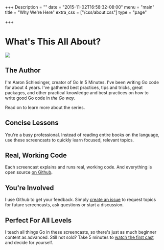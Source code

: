 +++
Description = ""
date = "2015-11-02T16:58:32-08:00"
menu = "main"
title = "Why We're Here"
extra_css = ["/css/about.css"]
type = "page"

+++

# What's This All About?

<div class="row">
  <div class="col-sm-2 text-left">
    <img class="headshot img-responsive" src="/img/aaron-headshot.jpg"/>
  </div>
  <div class="col-sm-5 text-left">
    <h2>The Author</h2>
    <p>
      I'm Aaron Schlesinger, creator of Go In 5 Minutes. I've been writing Go code for about 4
      years. I've gathered best practices, tips and tricks, great packages, and other practical
      knowledge and best practices on how to write good Go code in <i>the Go way</i>.
    </p>
    <p>
      Read on to learn more about the series.
    </p>
  </div>
</div>

<div class="row list-group top-sm-1 col-sm-8">
  <div class="list-group-item">
    <h2 class="list-group-item-heading">Concise Lessons</h2>
    <p>
      You're a busy professional. Instead of reading entire books on the language, use
      these screencasts to quickly learn focused, relevant topics.
    </p>
  </div>
  <div class="list-group-item">
    <h2>Real, Working Code</h2>
    <p>
      Each screencast explains and runs real, working code. And everything
      is open source <a href="https://github.com/arschles/go-in-5-minutes">on Github</a>.
    </p>
  </div>
  <div class="list-group-item">
    <h2>You're Involved</h2>
    <p>
      I use Github to get your feedback. Simply
      <a href="https://github.com/arschles/go-in-5-minutes/issues">create an issue</a> to request
      topics for future screencasts, ask questions or start a discussion.
    </p>
  </div>
  <div class="list-group-item">
    <h2>Perfect For All Levels</h2>
    <p>
      I teach all things Go in these screencasts, so there's just as much beginner content as advanced. Still not sold?
      Take 5 minutes to <a href="https://www.youtube.com/watch?v=mk4BCLimksY">watch the first cast</a> and decide for
      yourself.
    </p>
  </div>
</div>
